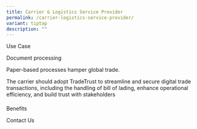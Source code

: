 ```yaml
---
title: Carrier & Logistics Service Provider
permalink: /carrier-logistics-service-provider/
variant: tiptap
description: ""
---
```

<p>Use Case</p>
<p>Document processing</p>
<p>Paper-based processes hamper global trade.</p>
<p>The carrier should adopt TradeTrust to streamline and secure digital trade
transactions, including the handling of bill of lading, enhance operational
efficiency, and build trust with stakeholders</p>
<p></p>
<p></p>
<p></p>
<h4></h4>
<p></p>
<p></p>
<p></p>
<p></p>
<p></p>
<p>Benefits</p>
<p></p>
<p></p>
<p>Contact Us</p>